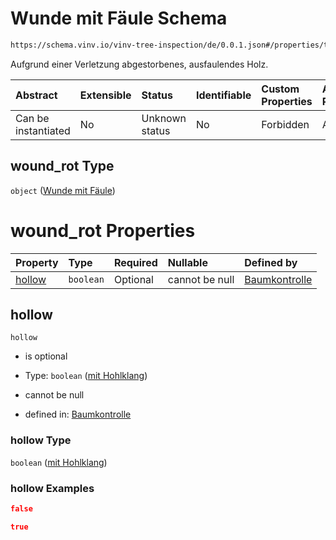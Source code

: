 # Wunde mit Fäule Schema

```txt
https://schema.vinv.io/vinv-tree-inspection/de/0.0.1.json#/properties/trunk/properties/wound_rot
```

Aufgrund einer Verletzung abgestorbenes, ausfaulendes Holz.

| Abstract            | Extensible | Status         | Identifiable | Custom Properties | Additional Properties | Access Restrictions | Defined In                                                                                                                 |
| :------------------ | :--------- | :------------- | :----------- | :---------------- | :-------------------- | :------------------ | :------------------------------------------------------------------------------------------------------------------------- |
| Can be instantiated | No         | Unknown status | No           | Forbidden         | Allowed               | none                | [dereferenced.doc.json\*](../../../../../../vinv-schemas/vinv-tree/out/0.0.1/dereferenced.doc.json "open original schema") |

## wound\_rot Type

`object` ([Wunde mit Fäule](dereferenced-properties-stammfuß-und-stamm--properties-wunde-mit-fäule.md))

# wound\_rot Properties

| Property          | Type      | Required | Nullable       | Defined by                                                                                                                                                                                                                               |
| :---------------- | :-------- | :------- | :------------- | :--------------------------------------------------------------------------------------------------------------------------------------------------------------------------------------------------------------------------------------- |
| [hollow](#hollow) | `boolean` | Optional | cannot be null | [Baumkontrolle](dereferenced-properties-stammfuß-und-stamm--properties-wunde-mit-fäule-properties-mit-hohlklang.md "https://schema.vinv.io/vinv-tree-inspection/de/0.0.1.json#/properties/trunk/properties/wound_rot/properties/hollow") |

## hollow



`hollow`

*   is optional

*   Type: `boolean` ([mit Hohlklang](dereferenced-properties-stammfuß-und-stamm--properties-wunde-mit-fäule-properties-mit-hohlklang.md))

*   cannot be null

*   defined in: [Baumkontrolle](dereferenced-properties-stammfuß-und-stamm--properties-wunde-mit-fäule-properties-mit-hohlklang.md "https://schema.vinv.io/vinv-tree-inspection/de/0.0.1.json#/properties/trunk/properties/wound_rot/properties/hollow")

### hollow Type

`boolean` ([mit Hohlklang](dereferenced-properties-stammfuß-und-stamm--properties-wunde-mit-fäule-properties-mit-hohlklang.md))

### hollow Examples

```json
false
```

```json
true
```
